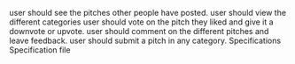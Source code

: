 user should see the pitches other people have posted.
user should view the different categories
user should vote on the pitch they liked and give it a downvote or upvote.
user should comment on the different pitches and leave feedback.
user should submit a pitch in any category.
Specifications
Specification file